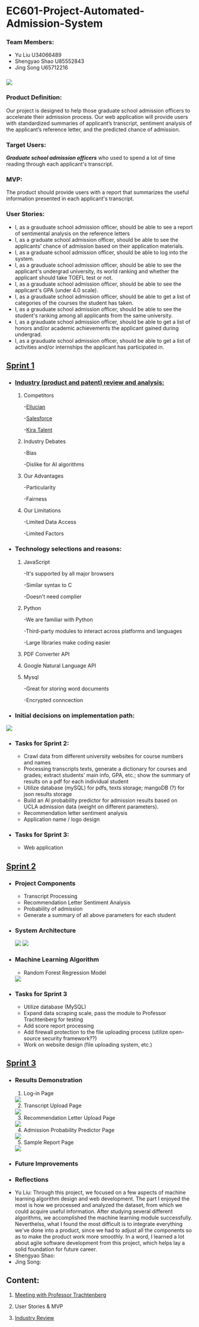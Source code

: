 # EC601-Project-Automated-Admission-System

### Team Members:
<ul>
  <li>Yu Liu U34066489</li>
  <li>Shengyao Shao U85552843</li>
  <li>Jing Song U65712216</li>
 </ul>

### <img src = "https://github.com/daisysj/EC601-Project-AAS/blob/master/static/images/logo.png"></br>

### Product Definition: 
Our project is designed to help those graduate school admission officers to accelerate their admission process. Our web application will provide users with standardized summaries of applicant’s transcript, sentiment analysis of the applicant’s reference letter, and the predicted chance of admission.
</br>

### Target Users: 
<em><strong>Graduate school admission officers</strong></em> who used to spend a lot of time reading through each applicant's transcript.</br>

### MVP:
The product should provide users with a report that summarizes the useful information presented in each applicant's transcript.</br>

### User Stories:

<ul>
  
<li> I, as a grauduate school admission officer, should be able to see a report of sentimental analysis on the reference letters</li>
  
<li> I, as a graduate school admission officer, should be able to see the applicants’ chance of admission based on their application materials.</li>

<li> I, as a graduate school admission officer, should be able to log into the system.</li>

<li> I, as a grauduate school admission officer, should be able to see the applicant's undergrad university, its world ranking  and whether the applicant should take TOEFL test or not.</li>

<li> I, as a grauduate school admission officer, should be able to see the applicant's GPA (under 4.0 scale).</li>

<li> I, as a grauduate school admission officer, should be able to get a list of categories of the courses the student has taken.</li>

<li>I, as a grauduate school admission officer, should be able to see the student's ranking among all applicants from the same university.</li>

<li> I, as a grauduate school admission officer, should be able to get a list of honors and/or academic achievements the applicant gained during undergrad.</li>
  
<li> I, as a grauduate school admission officer, should be able to get a list of activities and/or internships the applicant has participated in.</li>
  
</ul>

## [Sprint 1](https://github.com/daisysj/EC601-Project-AAS/blob/master/presentation/Sprint%201%20Presentation.pdf) 
- ### [Industry (product and patent) review and analysis:](https://github.com/daisysj/EC601-Project-AAS/blob/master/Sprint%201_Industry%20Review.pdf)
  1. Competitors
  
     -[Ellucian](https://www.ellucian.com/solutions/ellucian-crm-recruit)
        
     -[Salesforce](https://www.salesforce.org/highered/recruiting/)
        
     -[Kira Talent](https://www.kiratalent.com/product/)
 
  2. Industry Debates
  
     -Bias
        
     -Dislike for AI algorithms
   
  3. Our Advantages
  
     -Particularity
        
     -Fairness
 
  4. Our Limitations
  
     -Limited Data Access
        
     -Limited Factors

- ### Technology selections and reasons:
  1. JavaScript
  
     -It's supported by all major browsers
        
     -Similar syntax to C
        
     -Doesn't need complier 

  2. Python
  
     -We are familiar with Python
        
     -Third-party modules to interact across platforms and languages
        
     -Large libraries make coding easier
 
  3. PDF Converter API
 
  4. Google Natural Language API
 
  5. Mysql
  
     -Great for storing word documents 
        
     -Encrypted conncection
   
- ### Initial decisions on implementation path:
<img src = "https://github.com/daisysj/EC601-Project-AAS/blob/master/Architecture.png">

- ### Tasks for Sprint 2:
    - Crawl data from different university websites for course numbers and names
    - Processing transcripts texts, generate a dictionary for courses and grades; extract students' main info, GPA, etc.; show the summary of results on a pdf for each individual student
    - Utilize database (mySQL) for pdfs, texts storage; mangoDB (?) for json results storage
    - Build an AI probability predictor for admission results based on UCLA admission data (weight on different parameters).
    - Recommendation letter sentiment analysis
    - Application name / logo design

- ### Tasks for Sprint 3:
    - Web application</br>

## [Sprint 2](https://github.com/daisysj/EC601-Project-AAS/blob/master/presentation/Sprint%202%20Presentation.pdf) 
- ### Project Components
    - Transcript Processing
    - Recommendation Letter Sentiment Analysis
    - Probability of admission
    - Generate a summary of all above parameters for each student 
- ### System Architecture
  <img src = "https://github.com/daisysj/EC601-Project-AAS/blob/master/presentation/sprint%202_general%20architecture.png">
  <img src = "https://github.com/daisysj/EC601-Project-AAS/blob/master/presentation/sprint%202_transcript%20processing.png">

- ### Machine Learning Algorithm
    - Random Forest Regression Model
    <img src = "https://github.com/daisysj/EC601-Project-AAS/blob/master/presentation/Machine%20Learning%20Algorithm_featureimportance.PNG">

- ### Tasks for Sprint 3
    - Utilize database (MySQL)
    - Expand data scraping scale, pass the module to Professor Trachtenberg for testing
    - Add score report processing
    - Add firewall protection to the file uploading process (utilize open-source security framework??)
    - Work on website design (file uploading system, etc.)</br>

## [Sprint 3](https://github.com/daisysj/EC601-Project-AAS/blob/master/presentation/poster_final.pdf)
- ### Results Demonstration
    1. Log-in Page
    <img src = "https://github.com/daisysj/EC601-Project-AAS/blob/master/presentation/UI/login.PNG">
    
    2. Transcript Upload Page
    <img src = "https://github.com/daisysj/EC601-Project-AAS/blob/master/presentation/UI/transcript%20upload.PNG">
    
    3. Recommendation Letter Upload Page
    <img src = "https://github.com/daisysj/EC601-Project-AAS/blob/master/presentation/UI/recommendation%20letter%20upload.PNG">
    
    4. Admission Probability Predictor Page
    <img src = "https://github.com/daisysj/EC601-Project-AAS/blob/master/presentation/UI/probability%20predictor.PNG">
    
    5. Sample Report Page
    <img src = "https://github.com/daisysj/EC601-Project-AAS/blob/master/presentation/UI/report.PNG">

- ### Future Improvements

- ### Reflections
<ul>
  <li>Yu Liu: Through this project, we focused on a few aspects of machine learning algorithm design and web development. The part I enjoyed the most is how we processed and analyzed the dataset, from which we could acquire useful information. After studying several different algorithms, we accomplished the machine learning module successfully. Neverthelss, what I found the most difficult is to integrate everything we've done into a product, since we had to adjust all the components so as to make the product work more smoothly. In a word, I learned a lot about agile software development from this project, which helps lay a solid foundation for future career.</li>
  <li>Shengyao Shao:
  </li>
  <li>Jing Song:
  </li>
</ul>

## Content:

  1. [Meeting with Professor Trachtenberg](https://github.com/daisysj/EC601-Project-AAS/blob/master/2019.9.24%20Meeting%20with%20Prof.%20Trachtenberg.pdf)

  2. User Stories & MVP

  3. [Industry Review](https://github.com/daisysj/EC601-Project-AAS/blob/master/Sprint%201_Industry%20Review.pdf)

